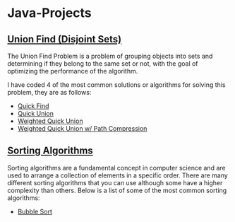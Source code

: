 # Java-Projects

## [Union Find (Disjoint Sets)](https://github.com/TheAidenTv/Java-Projects/tree/main/Union%20Find)

The Union Find Problem is a problem of grouping objects into sets and determining if they belong to the same set or not, with the goal of optimizing the performance of the algorithm.

I have coded 4 of the most common solutions or algorithms for solving this problem, they are as follows:
- [Quick Find](https://github.com/TheAidenTv/Java-Projects/blob/main/Union%20Find/QuickFind.java)
- [Quick Union](https://github.com/TheAidenTv/Java-Projects/blob/main/Union%20Find/QuickUnion.java)
- [Weighted Quick Union](https://github.com/TheAidenTv/Java-Projects/blob/main/Union%20Find/WeightedQuickUnion.java)
- [Weighted Quick Union w/ Path Compression](https://github.com/TheAidenTv/Java-Projects/blob/main/Union%20Find/WeightedQuickUnionPathCompression.java)

## [Sorting Algorithms](https://github.com/TheAidenTv/Java-Projects/tree/main/Sorting%20Algorithms)

Sorting algorithms are a fundamental concept in computer science and are used to arrange a collection of elements in a specific order. There are many different sorting algorithms that you can use although some have a higher complexity than others. Below is a list of some of the most common sorting algorithms:
- [Bubble Sort](https://github.com/TheAidenTv/Java-Projects/tree/main/Sorting%20Algorithms/BubbleSort.java)
